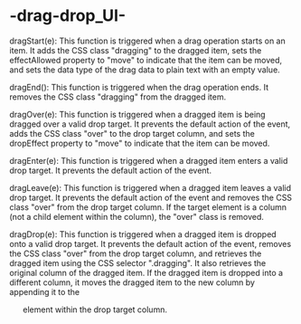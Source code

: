 # -drag-drop_UI-

dragStart(e): This function is triggered when a drag operation starts on an item. It adds the CSS class "dragging" to the dragged item, sets the effectAllowed property to "move" to indicate that the item can be moved, and sets the data type of the drag data to plain text with an empty value.

dragEnd(): This function is triggered when the drag operation ends. It removes the CSS class "dragging" from the dragged item.

dragOver(e): This function is triggered when a dragged item is being dragged over a valid drop target. It prevents the default action of the event, adds the CSS class "over" to the drop target column, and sets the dropEffect property to "move" to indicate that the item can be moved.

dragEnter(e): This function is triggered when a dragged item enters a valid drop target. It prevents the default action of the event.

dragLeave(e): This function is triggered when a dragged item leaves a valid drop target. It prevents the default action of the event and removes the CSS class "over" from the drop target column. If the target element is a column (not a child element within the column), the "over" class is removed.

dragDrop(e): This function is triggered when a dragged item is dropped onto a valid drop target. It prevents the default action of the event, removes the CSS class "over" from the drop target column, and retrieves the dragged item using the CSS selector ".dragging". It also retrieves the original column of the dragged item. If the dragged item is dropped into a different column, it moves the dragged item to the new column by appending it to the <ul> element within the drop target column.
